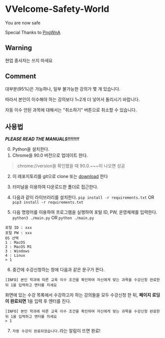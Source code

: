 # VVelcome-Safety-World

You are now safe

Special Thanks to [PngWnA](https://github.com/PngWnA/FREE_GRADE)

## Warning

현업 종사자는 쓰지 마세요

## Comment

대부분(95%)은 가능하나, 일부 불가능한 강의가 몇 개 있습니다.

따라서 본인이 이수해야 하는 강의보다 1~2개 더 넣어서 돌리시기 바랍니다.

자동 이수 안된 과목에 대해서는 "취소하기" 버튼으로 취소할 수 있습니다.

## 사용법

***PLEASE READ THE MANUALS!!!!!!!!***

0. Python을 설치한다.
1. Chrome을 90.0 버전으로 업데이트 한다.
> chrome://version을 확인했을 때 90.0.~~~이 나오면 성공
2. 이 레포지토리를 git으로 clone 또는 [download](https://github.com/DetegiCE/VVelcome-Safety-World/archive/refs/heads/main.zip) 한다
3. 터미널을 이용하여 다운로드한 폴더로 접근한다.
4. 다음과 같이 라이브러리를 설치한다.
`pip install -r requirements.txt` OR `pip3 install -r requirements.txt`

5. 다음 명령어를 이용하여 프로그램을 실행하여 포털 ID, PW, 운영체제를 입력한다.
`python3 ./main.py` OR `python ./main.py`

```
포털 ID : xxx
포털 PW : xxx
OS 선택
1 : MacOS
2 : MacOS M1
3 : Windows
4 : Linux
> 1
```

6. 중간에 수강신청하는 창에 다음과 같은 문구가 뜬다.

`[INFO] 본인 학과에 따른 교육 이수 조건을 확인하여 자신에게 맞는 과목을 수강신청 완료한 뒤 1을 입력하고 엔터를 치세요`

화면에 있는 수강 목록에서 수강하고자 하는 강의들을 모두 수강신청 한 뒤, **페이지 로딩이 완료되면** 1을 입력 후 엔터를 친다.

```
[INFO] 본인 학과에 따른 교육 이수 조건을 확인하여 자신에게 맞는 과목을 수강신청 완료한 뒤 1을 입력하고 엔터를 치세요
> 1
```

7. `자동 수강이 완료되었습니다.`라는 알림이 뜨면 완료!
